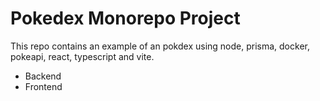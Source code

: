 
  # Pokedex Monorepo Project
  This repo contains an example of an pokdex using node, prisma, docker, pokeapi, react, typescript and vite.

  * Backend  
  * Frontend

  
  